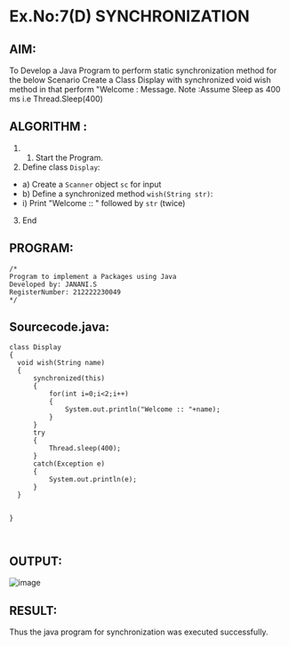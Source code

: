 # Ex.No:7(D) SYNCHRONIZATION
## AIM:
 To Develop a Java Program to perform static synchronization method for the below Scenario Create a Class Display with synchronized void wish method in that perform "Welcome : Message. Note :Assume Sleep as 400 ms i.e Thread.Sleep(400)
 
## ALGORITHM :
1.	1.	Start the Program.
2.	Define class `Display`:
-	a) Create a `Scanner` object `sc` for input
-	b) Define a synchronized method `wish(String str)`:
- i) Print "Welcome :: " followed by `str` (twice)
3.	End



## PROGRAM:
 ```
/*
Program to implement a Packages using Java
Developed by: JANANI.S
RegisterNumber: 212222230049
*/
```

## Sourcecode.java:

```
class Display
{
  void wish(String name)
  {
      synchronized(this)
      {
          for(int i=0;i<2;i++)
          {
              System.out.println("Welcome :: "+name);
          }
      }
      try
      {
          Thread.sleep(400);
      }
      catch(Exception e)
      {
          System.out.println(e);
      }
  }


}



```


## OUTPUT:


![image](https://github.com/user-attachments/assets/40cbe7b1-acce-4da0-8174-b78cb0e2783c)


## RESULT:
Thus the java program for synchronization was executed successfully.

